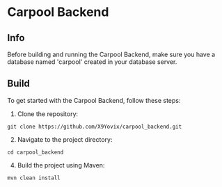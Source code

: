 # Carpool Backend

## Info

Before building and running the Carpool Backend, make sure you have a database named 'carpool' created in your database server.

## Build

To get started with the Carpool Backend, follow these steps:

1. Clone the repository:

```
git clone https://github.com/X9Yovix/carpool_backend.git
```
   
2. Navigate to the project directory:

```
cd carpool_backend
```

4. Build the project using Maven:

```
mvn clean install
```
